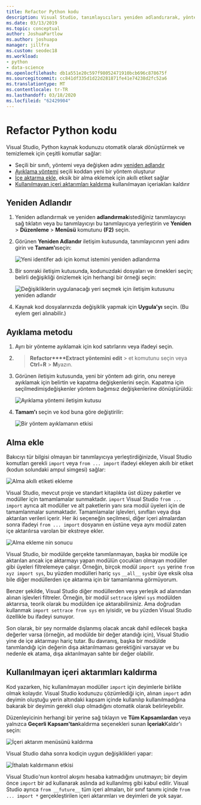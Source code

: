 ```yaml
---
title: Refactor Python kodu
description: Visual Studio, tanımlayıcıları yeniden adlandırarak, yöntemleri ayıklayarak, içeri alma eklemeyi ve kullanılmayan içeri aktarımları kaldırarak Python kodunu yeniden düzenlemeyi kolaylaştırır.
ms.date: 03/13/2019
ms.topic: conceptual
author: JoshuaPartlow
ms.author: joshuapa
manager: jillfra
ms.custom: seodec18
ms.workload:
- python
- data-science
ms.openlocfilehash: db1a551e20c597f98052471910bcb696c878675f
ms.sourcegitcommit: cc841df335d1d22d281871fe41e74238d2fc52a6
ms.translationtype: MT
ms.contentlocale: tr-TR
ms.lasthandoff: 03/18/2020
ms.locfileid: "62429904"
---
```

# <a name="refactor-python-code"></a>Refactor Python kodu

Visual Studio, Python kaynak kodunuzu otomatik olarak dönüştürmek ve temizlemek için çeşitli komutlar sağlar:

- Seçili bir sınıfı, yöntemi veya değişken adını [yeniden adlandır](#rename)
- [Ayıklama yöntemi](#extract-method) seçili koddan yeni bir yöntem oluşturur
- [İçe aktarma ekle,](#add-import) eksik bir alma eklemek için akıllı etiket sağlar
- [Kullanılmayan içeri aktarımları kaldırma](#remove-unused-imports) kullanılmayan içeriakları kaldırır

## <a name="rename"></a>Yeniden Adlandır

1. Yeniden adlandırmak ve yeniden **adlandırmak**istediğiniz tanımlayıcıyı sağ tıklatın veya bu tanımlayıcıyı bu tanımlayıcıya yerleştirin ve **Yeniden** > **Düzenleme** > **Menüsü** komutunu **(F2)** seçin.
2. Görünen **Yeniden Adlandır** iletişim kutusunda, tanımlayıcının yeni adını girin ve **Tamam'ı**seçin:

   ![Yeni identifer adı için komut istemini yeniden adlandırma](media/code-refactor-rename-1.png)

3. Bir sonraki iletişim kutusunda, kodunuzdaki dosyaları ve örnekleri seçin; belirli değişikliği önizlemek için herhangi bir örneği seçin:

   ![Değişikliklerin uygulanacağı yeri seçmek için iletişim kutusunu yeniden adlandır](media/code-refactor-rename-2.png)

4. Kaynak kod dosyalarınızda değişiklik yapmak için **Uygula'yı** seçin. (Bu eylem geri alınabilir.)

## <a name="extract-method"></a>Ayıklama metodu

1. Ayrı bir yönteme ayıklamak için kod satırlarını veya ifadeyi seçin.
2.  > **Refactor****Extract yöntemini** **edit** > et komutunu seçin veya **Ctrl**+**R** > **M**yazın.
3. Görünen iletişim kutusunda, yeni bir yöntem adı girin, onu nereye ayıklamak için belirtin ve kapatma değişkenlerini seçin. Kapatma için seçilmedimişdeğişkenler yöntem bağımsız değişkenlerine dönüştürüldü:

   ![Ayıklama yöntemi iletişim kutusu](media/code-refactor-extract-method-1.png)

4. **Tamam'ı** seçin ve kod buna göre değiştirilir:

   ![Bir yöntem ayıklamanın etkisi](media/code-refactor-extract-method-2.png)

## <a name="add-import"></a>Alma ekle

Bakıcıyı tür bilgisi olmayan bir tanımlayıcıya yerleştirdiğinizde, Visual Studio komutları gerekli `import` veya `from ... import` ifadeyi ekleyen akıllı bir etiket (kodun solundaki ampul simgesi) sağlar:

![Alma akıllı etiketi ekleme](media/code-refactor-add-import-1.png)

Visual Studio, mevcut proje ve standart kitaplıkta üst düzey paketler ve modüller için tamamlamalar sunmaktadır. `import` Visual Studio `from ... import` ayrıca alt modüller ve alt paketlerin yanı sıra modül üyeleri için de tamamlanmalar sunmaktadır. Tamamlamalar işlevleri, sınıfları veya dışa aktarılan verileri içerir. Her iki seçeneğin seçilmesi, diğer içeri almalardan sonra ifadeyi `from ... import` dosyanın en üstüne veya aynı modül zaten içe aktarılırsa varolan bir ekstreye ekler.

![Alma ekleme nin sonucu](media/code-refactor-add-import-2.png)

Visual Studio, bir modülde gerçekte tanımlanmayan, başka bir modüle içe aktarılan ancak içe aktarmayı yapan modülün çocukları olmayan modüller gibi üyeleri filtrelemeye çalışır. Örneğin, birçok modül `import sys` yerine `from xyz import sys`, bu yüzden modülleri hariç `sys` `__all__` `sys`bir üye eksik olsa bile diğer modüllerden içe aktarma için bir tamamlanma görmüyorum.

Benzer şekilde, Visual Studio diğer modüllerden veya yerleşik ad alanından alınan işlevleri filtreler. Örneğin, bir modül `settrace` işlevi `sys` modülden aktarırsa, teorik olarak bu modülden içe aktarabilirsiniz. Ama doğrudan kullanmak `import settrace from sys` en iyisidir, ve bu yüzden Visual Studio özellikle bu ifadeyi sunuyor.

Son olarak, bir şey normalde dışlanmış olacak ancak dahil edilecek başka değerler varsa (örneğin, ad modülde bir değer atandığı için), Visual Studio yine de içe aktarmayı hariç tutar. Bu davranış, başka bir modülde tanımlandığı için değerin dışa aktarılmaması gerektiğini varsayar ve bu nedenle ek atama, dışa aktarılmayan sahte bir değer olabilir.

## <a name="remove-unused-imports"></a>Kullanılmayan içeri aktarımları kaldırma

Kod yazarken, hiç kullanılmayan modüller `import` için deyimlerle birlikte olmak kolaydır. Visual Studio kodunuzu çözümlediği için, alınan `import` adın deyimin oluştuğu yerin altındaki kapsam içinde kullanılıp kullanılmadığına bakarak bir deyimin gerekli olup olmadığını otomatik olarak belirleyebilir.

Düzenleyicinin herhangi bir yerine sağ tıklayın ve **Tüm Kapsamlardan** veya yalnızca **Geçerli Kapsam'tan**kaldırma seçenekleri sunan **İçeriak**Kaldır'ı seçin:

![İçeri aktarım menüsünü kaldırma](media/code-refactor-remove-imports-1.png)

Visual Studio daha sonra kodiçin uygun değişiklikleri yapar:

![İthalatı kaldırmanın etkisi](media/code-refactor-remove-imports-2.png)

Visual Studio'nun kontrol akışını hesaba katmadığını unutmayın; bir deyim önce `import` bir ad kullanarak aslında ad kullanılmış gibi kabul edilir. Visual Studio ayrıca `from __future__` tüm içeri almaları, bir sınıf tanımı içinde `from ... import *` gerçekleştirilen içeri aktarımları ve deyimleri de yok sayar.
